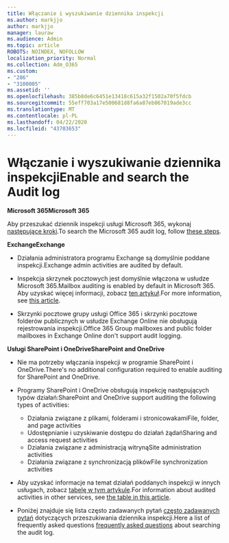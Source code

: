 ```yaml
---
title: Włączanie i wyszukiwanie dziennika inspekcji
ms.author: markjjo
author: markjjo
manager: lauraw
ms.audience: Admin
ms.topic: article
ROBOTS: NOINDEX, NOFOLLOW
localization_priority: Normal
ms.collection: Adm_O365
ms.custom:
- "286"
- "3100005"
ms.assetid: ''
ms.openlocfilehash: 385b8de6c6451e13418c615a32f1502a70f5fdcb
ms.sourcegitcommit: 55eff703a17e500681d8fa6a87eb067019ade3cc
ms.translationtype: MT
ms.contentlocale: pl-PL
ms.lasthandoff: 04/22/2020
ms.locfileid: "43703653"
---
```

# <a name="enable-and-search-the-audit-log"></a><span data-ttu-id="3dcdd-102">Włączanie i wyszukiwanie dziennika inspekcji</span><span class="sxs-lookup"><span data-stu-id="3dcdd-102">Enable and search the Audit log</span></span>

<span data-ttu-id="3dcdd-103">**Microsoft 365**</span><span class="sxs-lookup"><span data-stu-id="3dcdd-103">**Microsoft 365**</span></span>

<span data-ttu-id="3dcdd-104">Aby przeszukać dziennik inspekcji usługi Microsoft 365, wykonaj [następujące kroki](https://docs.microsoft.com/office365/securitycompliance/search-the-audit-log-in-security-and-compliance#search-the-audit-log).</span><span class="sxs-lookup"><span data-stu-id="3dcdd-104">To search the Microsoft 365 audit log, follow [these steps](https://docs.microsoft.com/office365/securitycompliance/search-the-audit-log-in-security-and-compliance#search-the-audit-log).</span></span>

<span data-ttu-id="3dcdd-105">**Exchange**</span><span class="sxs-lookup"><span data-stu-id="3dcdd-105">**Exchange**</span></span>

- <span data-ttu-id="3dcdd-106">Działania administratora programu Exchange są domyślnie poddane inspekcji.</span><span class="sxs-lookup"><span data-stu-id="3dcdd-106">Exchange admin activities are audited by default.</span></span>

- <span data-ttu-id="3dcdd-107">Inspekcja skrzynek pocztowych jest domyślnie włączona w usłudze Microsoft 365.</span><span class="sxs-lookup"><span data-stu-id="3dcdd-107">Mailbox auditing is enabled by default in Microsoft 365.</span></span> <span data-ttu-id="3dcdd-108">Aby uzyskać więcej informacji, zobacz [ten artykuł](https://docs.microsoft.com/office365/securitycompliance/enable-mailbox-auditing).</span><span class="sxs-lookup"><span data-stu-id="3dcdd-108">For more information, see  [this article](https://docs.microsoft.com/office365/securitycompliance/enable-mailbox-auditing).</span></span>

- <span data-ttu-id="3dcdd-109">Skrzynki pocztowe grupy usługi Office 365 i skrzynki pocztowe folderów publicznych w usłudze Exchange Online nie obsługują rejestrowania inspekcji.</span><span class="sxs-lookup"><span data-stu-id="3dcdd-109">Office 365 Group mailboxes and public folder mailboxes in Exchange Online don't support audit logging.</span></span>

<span data-ttu-id="3dcdd-110">**Usługi SharePoint i OneDrive**</span><span class="sxs-lookup"><span data-stu-id="3dcdd-110">**SharePoint and OneDrive**</span></span>

- <span data-ttu-id="3dcdd-111">Nie ma potrzeby włączania inspekcji w programie SharePoint i OneDrive.</span><span class="sxs-lookup"><span data-stu-id="3dcdd-111">There's no additional configuration required to enable auditing for SharePoint and OneDrive.</span></span>

- <span data-ttu-id="3dcdd-112">Programy SharePoint i OneDrive obsługują inspekcję następujących typów działań:</span><span class="sxs-lookup"><span data-stu-id="3dcdd-112">SharePoint and OneDrive support auditing the following types of activities:</span></span>

    - <span data-ttu-id="3dcdd-113">Działania związane z plikami, folderami i stronicowakami</span><span class="sxs-lookup"><span data-stu-id="3dcdd-113">File, folder, and page activities</span></span>
    - <span data-ttu-id="3dcdd-114">Udostępnianie i uzyskiwanie dostępu do działań żądań</span><span class="sxs-lookup"><span data-stu-id="3dcdd-114">Sharing and access request activities</span></span>
    - <span data-ttu-id="3dcdd-115">Działania związane z administracją witryną</span><span class="sxs-lookup"><span data-stu-id="3dcdd-115">Site administration activities</span></span>
    - <span data-ttu-id="3dcdd-116">Działania związane z synchronizacją plików</span><span class="sxs-lookup"><span data-stu-id="3dcdd-116">File synchronization activities</span></span>

- <span data-ttu-id="3dcdd-117">Aby uzyskać informacje na temat działań poddanych inspekcji w innych usługach, zobacz [tabelę w tym artykule](https://docs.microsoft.com/office365/securitycompliance/search-the-audit-log-in-security-and-compliance#audited-activities).</span><span class="sxs-lookup"><span data-stu-id="3dcdd-117">For information about audited activities in other services, see  [the table in this article](https://docs.microsoft.com/office365/securitycompliance/search-the-audit-log-in-security-and-compliance#audited-activities).</span></span>

- <span data-ttu-id="3dcdd-118">Poniżej znajduje się lista często zadawanych pytań [często zadawanych pytań](https://docs.microsoft.com/office365/securitycompliance/search-the-audit-log-in-security-and-compliance#frequently-asked-questions) dotyczących przeszukiwania dziennika inspekcji.</span><span class="sxs-lookup"><span data-stu-id="3dcdd-118">Here a list of frequently asked questions [frequently asked questions](https://docs.microsoft.com/office365/securitycompliance/search-the-audit-log-in-security-and-compliance#frequently-asked-questions) about searching the audit log.</span></span>